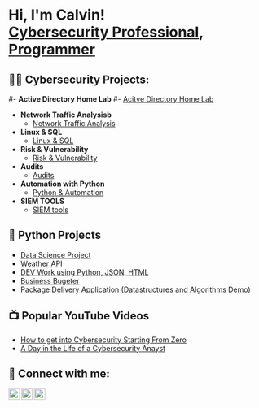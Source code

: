 <h1>Hi, I'm Calvin! <br/><a href="https://www.linkedin.com/in/calvin-carr/">Cybersecurity Professional</a>, <a href="https://github.com/joshmadakor1">Programmer</a> </h1>

<h2>👨‍💻 Cybersecurity Projects:</h2>

#- <b> Active Directory Home Lab</b>
  #- [Acitve Directory Home Lab](https://github.com/joshmadakor1/Algorithms-Practice)
- <b> Network Traffic Analysisb</b>
  - [Network Traffic Analysis](https://github.com/Mrcarr419/Network-Traffic-Analysis)
- <b> Linux & SQL</b>
  - [Linux & SQL](https://github.com/Mrcarr419/Linux-SQL/blob/main/README.md)
- <b> Risk & Vulnerability</b>
  - [Risk & Vulnerability](https://github.com/Mrcarr419/Risk-Vulnerability)
- <b> Audits</b>
  - [Audits](https://github.com/Mrcarr419/Audits/blob/main/README.md)
- <b> Automation with Python </b>
  - [Python & Automation](https://github.com/Mrcarr419/Python-Automation/blob/main/README.md)
- <b> SIEM TOOLS </b>
  - [SIEM tools](https://github.com/Mrcarr419/SIEM-Tools-/blob/main/README.md)

<h2>🐍 Python Projects</h2>
  
  - [Data Science Project](https://github.com/Mrcarr419/Data-Science-with-Call-Of-Duty)
  - [Weather API](https://github.com/Mrcarr419/API/edit/main/Weather%20API)
  - [DEV Work using Python, JSON, HTML](https://github.com/Mrcarr419/Web_Dev_Work)
  - [Business Bugeter](https://github.com/Mrcarr419/budgeter/blob/main/Budgeter)
  - [Package Delivery Application (Datastructures and Algorithms Demo)](https://github.com/joshmadakor1/Package-Delivery-Pathfinding-Algorithm)

<h2>📺 Popular YouTube Videos</h2>

- [How to get into Cybersecurity Starting From Zero]()
- [A Day in the Life of a Cybersecurity Anayst]()

<h2> 🤳 Connect with me:</h2>

[<img align="left" alt="JoshMadakor | YouTube" width="22px" src="https://cdn.jsdelivr.net/npm/simple-icons@v3/icons/youtube.svg" />][youtube]
[<img align="left" alt="JoshMadakor | LinkedIn" width="22px" src="https://cdn.jsdelivr.net/npm/simple-icons@v3/icons/linkedin.svg" />][linkedin]
[<img align="left" alt="JoshMadakor | Instagram" width="22px" src="https://cdn.jsdelivr.net/npm/simple-icons@v3/icons/instagram.svg" />][instagram]


[youtube]: https://www.youtube.com/c/joshmadakor
[instagram]: https://www.instagram.com/mr_calvin2u
[linkedin]: https://www.linkedin.com/in/calvin-carr

<!--
**joshmadakor1/joshmadakor1** is a ✨ _special_ ✨ repository because its `README.md` (this file) appears on your GitHub profile.

Here are some ideas to get you started:

- 🔭 I’m currently working on ...
- 🌱 I’m currently learning ...
- 👯 I’m looking to collaborate on ...
- 🤔 I’m looking for help with ...
- 💬 Ask me about ...
- 📫 How to reach me: ...
- 😄 Pronouns: ...
- ⚡ Fun fact: ...
-->
